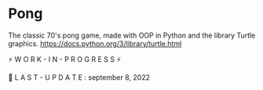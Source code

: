 # Pong
The classic 70's pong game, made with OOP in Python and the library Turtle graphics.
https://docs.python.org/3/library/turtle.html

⚡ W O R K - I N - P R O G R E S S ⚡

🔧 L A S T - U P D A T E : september 8, 2022
